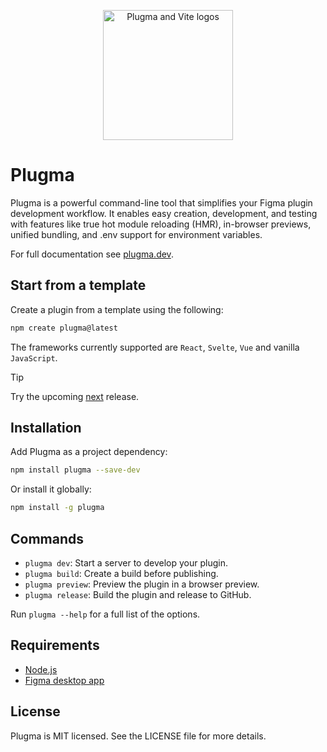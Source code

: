 <p align="center">
    <img src="https://github.com/user-attachments/assets/b9b3e1ef-973b-4a8c-831b-014dca728696" alt="Plugma and Vite logos" width="auto" height="208">
</p>

# Plugma

Plugma is a powerful command-line tool that simplifies your Figma plugin development workflow. It enables easy creation, development, and testing with features like true hot module reloading (HMR), in-browser previews, unified bundling, and .env support for environment variables.

For full documentation see [plugma.dev](https://www.plugma.dev/).

## Start from a template

Create a plugin from a template using the following:

```bash
npm create plugma@latest
```

The frameworks currently supported are `React`, `Svelte`, `Vue` and vanilla `JavaScript`.

> [!TIP]
> Try the upcoming [next](https://github.com/gavinmcfarland/plugma/tree/next) release.

## Installation

Add Plugma as a project dependency:

```bash
npm install plugma --save-dev
```

Or install it globally:

```bash
npm install -g plugma
```

## Commands

- `plugma dev`: Start a server to develop your plugin.
- `plugma build`: Create a build before publishing.
- `plugma preview`: Preview the plugin in a browser preview.
- `plugma release`: Build the plugin and release to GitHub.

Run `plugma --help` for a full list of the options.

## Requirements

- [Node.js](https://nodejs.org/en)
- [Figma desktop app](https://www.figma.com/downloads/)

## License

Plugma is MIT licensed. See the LICENSE file for more details.
